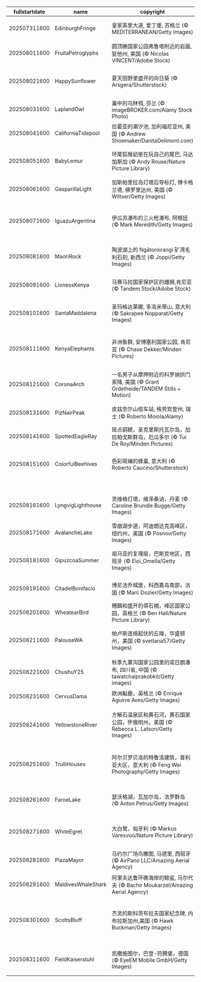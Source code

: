|fullstartdate|name|copyright|title|image|
|--|--|--|--|--|
202507311600|EdinburghFringe|皇家英里大道, 爱丁堡, 苏格兰 (© MEDITERRANEAN/Getty Images)|惊喜随时上演|![](/zh-CN/2025/08/202507311600EdinburghFringe.jpg)|
202508011600|FruitaPetroglyphs|圆顶礁国家公园弗鲁塔附近的岩画, 犹他州, 美国 (© Nicolas VINCENT/Adobe Stock)|古老的岩画|![](/zh-CN/2025/08/202508011600FruitaPetroglyphs.jpg)|
202508021600|HappySunflower|夏天田野里盛开的向日葵 (© Arsgera/Shutterstock)|你好，黄色！|![](/zh-CN/2025/08/202508021600HappySunflower.jpg)|
202508031600|LaplandOwl|巢中的乌林鸮, 芬兰 (© imageBROKER.com/Alamy Stock Photo)|这是谁的家？|![](/zh-CN/2025/08/202508031600LaplandOwl.jpg)|
202508041600|CaliforniaTidepool|拉霍亚的潮汐池‌, 加利福尼亚州, 美国 (© Andrew Shoemaker/DanitaDelimont.com)|潮起潮落|![](/zh-CN/2025/08/202508041600CaliforniaTidepool.jpg)|
202508051600|BabyLemur|环尾狐猴幼崽在玩自己的尾巴‌, 马达加斯加 (© Andy Rouse/Nature Picture Library)|马达加斯加原住民|![](/zh-CN/2025/08/202508051600BabyLemur.jpg)|
202508061600|GasparillaLight|加斯帕里拉岛灯塔后导标灯, 博卡格兰德, 佛罗里达州, 美国 (© Wiltser/Getty Images)|海岸的密码|![](/zh-CN/2025/08/202508061600GasparillaLight.jpg)|
202508071600|IguazuArgentina|伊瓜苏瀑布的三火枪瀑布, 阿根廷 (© Mark Meredith/Getty Images)|奔流不息，为你为我|![](/zh-CN/2025/08/202508071600IguazuArgentina.jpg)|
202508081600|MaoriRock|陶波湖上的 Ngātoroirangi 矿湾毛利石刻, 新西兰 (© Joppi/Getty Images)|致敬原住民之声|![](/zh-CN/2025/08/202508081600MaoriRock.jpg)|
202508091600|LionessKenya|马赛马拉国家保护区的雌狮,肯尼亚 (© Tandem Stock/Adobe Stock)|为正义怒吼|![](/zh-CN/2025/08/202508091600LionessKenya.jpg)|
202508101600|SantaMaddalena|圣玛格达莱娜, 多洛米蒂山, 意大利 (© Sakrapee Nopparat/Getty Images)|来自山巅的明信片|![](/zh-CN/2025/08/202508101600SantaMaddalena.jpg)|
202508111600|KenyaElephants|非洲象群, 安博塞利国家公园, 肯尼亚 (© Chase Dekker/Minden Pictures)|野性、智慧与奇迹|![](/zh-CN/2025/08/202508111600KenyaElephants.jpg)|
202508121600|CoronaArch|一名男子从摩押附近的科罗纳拱门索降, 美国 (© Grant Ordelheide/TANDEM Stills + Motion)|地球的公开秘密|![](/zh-CN/2025/08/202508121600CoronaArch.jpg)|
202508131600|PizNairPeak|皮兹奈尔山缆车站, 格劳宾登州, 瑞士 (© Roberto Moiola/Alamy)|从山顶俯瞰|![](/zh-CN/2025/08/202508131600PizNairPeak.jpg)|
202508141600|SpottedEagleRay|斑点鹞鲼，圣克里斯托瓦尔岛‌，‌加拉帕戈斯群岛，厄瓜多尔 (© Tui De Roy/Minden Pictures)|水下翱翔|![](/zh-CN/2025/08/202508141600SpottedEagleRay.jpg)|
202508151600|ColorfulBeehives|色彩斑斓的蜂巢, 意大利 (© Roberto Caucino/Shutterstock)|成为改变的一“蜂”|![](/zh-CN/2025/08/202508151600ColorfulBeehives.jpg)|
||||![](/zh-CN/2025/08/.jpg)|
202508161600|LyngvigLighthouse|灵维格灯塔，维泽桑讷，丹麦 (© Caroline Brundle Bugge/Getty Images)|眺望大海的高塔|![](/zh-CN/2025/08/202508161600LyngvigLighthouse.jpg)|
202508171600|AvalancheLake|雪崩湖步道，阿迪朗达克高峰区，纽约州，美国 (© Posnov/Getty Images)|溪流入梦|![](/zh-CN/2025/08/202508171600AvalancheLake.jpg)|
202508181600|GipuzcoaSummer|祖马亚的复理层，巴斯克地区，西班牙 (© Eloi_Omella/Getty Images)|随海而流的岩石！|![](/zh-CN/2025/08/202508181600GipuzcoaSummer.jpg)|
202508191600|CitadelBonifacio|博尼法乔城堡，科西嘉岛南部，法国 (© Marc Dozier/Getty Images)|永恒的建筑|![](/zh-CN/2025/08/202508191600CitadelBonifacio.jpg)|
202508201600|WheatearBird|穗䳭和盛开的帚石楠，峰区国家公园，英格兰 (© Ben Hall/Nature Picture Library)|伫立凝视|![](/zh-CN/2025/08/202508201600WheatearBird.jpg)|
202508211600|PalouseWA|帕卢斯连绵起伏的丘陵，华盛顿州，美国 (© svetlana57/Getty Images)|大自然的绿色地毯|![](/zh-CN/2025/08/202508211600PalouseWA.jpg)|
202508221600|ChushuY25|秋季九寨沟国家公园里的诺日朗瀑布, 四川省, 中国 (© tawatchaiprakobkit/Getty images)|彩林叠翠间的瀑布|![](/zh-CN/2025/08/202508221600ChushuY25.jpg)|
202508231600|CervusDama|欧洲黇鹿‌，英格兰 (© Enrique Aguirre Aves/Getty Images)|“跟我来”|![](/zh-CN/2025/08/202508231600CervusDama.jpg)|
202508241600|YellowstoneRiver|方解石温泉区和黄石河，黄石国家公园，怀俄明州，美国 (© Rebecca L. Latson/Getty Images)|从火山之源到河流之路|![](/zh-CN/2025/08/202508241600YellowstoneRiver.jpg)|
202508251600|TrulliHouses|阿尔贝罗贝洛的特鲁洛建筑，普利亚大区，意大利 (© Feng Wei Photography/Getty Images)|一座非凡的特鲁洛小镇|![](/zh-CN/2025/08/202508251600TrulliHouses.jpg)|
202508261600|FaroeLake|瑟沃格湖，瓦加尔岛，法罗群岛 (© Anton Petrus/Getty Images)|海洋上方的湖泊|![](/zh-CN/2025/08/202508261600FaroeLake.jpg)|
202508271600|WhiteEgret|大白鹭，匈牙利 (© Markus Varesvuo/Nature Picture Library)|这只白鹭毫无遗憾|![](/zh-CN/2025/08/202508271600WhiteEgret.jpg)|
202508281600|PlazaMayor|马约尔广场鸟瞰图, 马德里, 西班牙 (© AirPano LLC/Amazing Aerial Agency)|网格的心脏|![](/zh-CN/2025/08/202508281600PlazaMayor.jpg)|
202508291600|MaldivesWhaleShark|阿里夫达鲁环礁海岸的鲸鲨, 马尔代夫 (© Bachir Moukarzel/Amazing Aerial Agency)|有鳍且惊艳|![](/zh-CN/2025/08/202508291600MaldivesWhaleShark.jpg)|
202508301600|ScottsBluff|杰灵的斯科茨布拉夫国家纪念碑‌, 内布拉斯加州,美国 (© Hawk Buckman/Getty Images)|彩绘的云，静默的悬崖|![](/zh-CN/2025/08/202508301600ScottsBluff.jpg)|
202508311600|FieldKaiserstuhl|凯撒施图尔，巴登-符腾堡，德国 (© EyeEM Mobile GmbH/Getty Images)|风景如画的葡萄园|![](/zh-CN/2025/08/202508311600FieldKaiserstuhl.jpg)|
